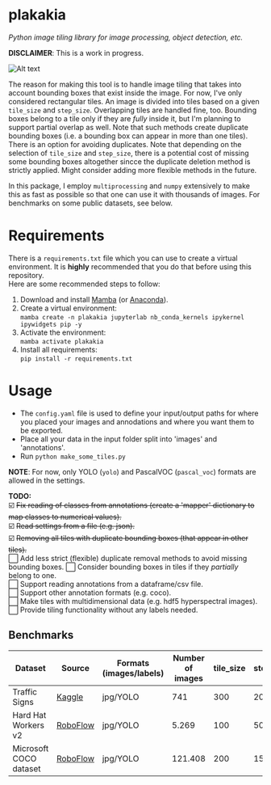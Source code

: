 # plakakia
*Python image tiling library for image processing, object detection, etc.*

**DISCLAIMER**: This is a work in progress.  
  
![Alt text](logo/logo.png?raw=true "This is a \"plakaki\", meaning tile in Greek.")  

The reason for making this tool is to handle image tiling that takes into account bounding boxes that exist inside the image. For now, I've only considered rectangular tiles. An image is divided into tiles based on a given `tile_size` and `step_size`. Overlapping tiles are handled fine, too. Bounding boxes belong to a tile only if they are *fully* inside it, but I'm planning to support partial overlap as well. Note that such methods create duplicate bounding boxes (i.e. a bounding box can appear in more than one tiles). There is an option for avoiding duplicates. Note that depending on the selection of `tile_size` and `step_size`, there is a potential cost of missing some bounding boxes altogether sincce the duplicate deletion method is strictly applied. Might consider adding more flexible methods in the future.  
  
In this package, I employ `multiprocessing` and `numpy` extensively to make this as fast as possible so that one can use it with thousands of images. For benchmarks on some public datasets, see below.  

# Requirements
There is a `requirements.txt` file which you can use to create a virtual environment. It is **highly** recommended that you do that before using this repository.  
Here are some recommended steps to follow:  
 1. Download and install [Mamba](https://mamba.readthedocs.io/en/latest/installation.html) (or [Anaconda](https://www.anaconda.com/products/distribution)). 
 2. Create a virtual environment:  
 `mamba create -n plakakia jupyterlab nb_conda_kernels ipykernel ipywidgets pip -y`  
 3. Activate the environment:  
 `mamba activate plakakia`
 4. Install all requirements:  
 `pip install -r requirements.txt`

# Usage

 - The `config.yaml` file is used to define your input/output paths for where you placed your images and annodations and where you want them to be exported.
 - Place all your data in the input folder split into 'images' and 'annotations'.
 - Run `python make_some_tiles.py`

 **NOTE**: For now, only YOLO (`yolo`) and PascalVOC (`pascal_voc`) formats are allowed in the settings. 

**TODO:**  
 ☑️ ~~Fix reading of classes from annotations (create a 'mapper' dictionary to map classes to numerical values).~~  
 ☑️ ~~Read settings from a file (e.g. json).~~  
 ☑️ ~~Removing all tiles with duplicate bounding boxes (that appear in other tiles).~~  
 ⬜️ Add less strict (flexible) duplicate removal methods to avoid missing bounding boxes.
 ⬜️ Consider bounding boxes in tiles if they *partially* belong to one.  
 ⬜️ Support reading annotations from a dataframe/csv file.  
 ⬜️ Support other annotation formats (e.g. coco).  
 ⬜️ Make tiles with multidimensional data (e.g. hdf5 hyperspectral images).  
 ⬜️ Provide tiling functionality without any labels needed.  

## Benchmarks

| Dataset | Source | Formats (images/labels) | Number of images | tile_size | step_size | tiles generated | plakakia performance |
| ------------- | ------------- | ------------- | ------------- | ------------- | ------------- | ------------- | ------------- |
| Traffic Signs  | [Kaggle](https://www.kaggle.com/datasets/valentynsichkar/traffic-signs-dataset-in-yolo-format) | jpg/YOLO | 741  | 300 | 200 | 1.695 | 2,8 sec | 
| Hard Hat Workers v2  | [RoboFlow](https://public.roboflow.com/object-detection/hard-hat-workers/2) | jpg/YOLO | 5.269 | 100 | 50 | 21.678 | 6,94 sec| 
| Microsoft COCO dataset  | [RoboFlow](https://public.roboflow.com/object-detection/microsoft-coco-subset) | jpg/YOLO | 121.408 | 200 | 150 | 177.039 | 3 min 4 sec| 
